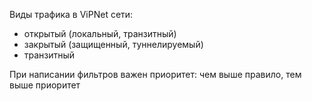 Виды трафика в ViPNet сети:
- открытый (локальный, транзитный)
- закрытый (защищенный, туннелируемый)
- транзитный

При написании фильтров важен приоритет: чем выше правило, тем выше приоритет

